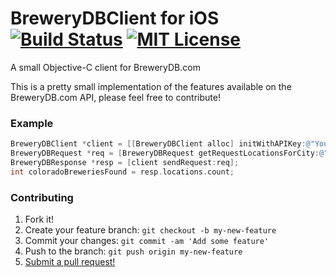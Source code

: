 BreweryDBClient for iOS [![Build Status](https://travis-ci.org/rbonestell/BreweryDBClient-iOS.svg?branch=development)](https://travis-ci.org/rbonestell/BreweryDBClient-iOS) [![MIT License](http://img.shields.io/badge/license-MIT-blue.svg)](https://raw.githubusercontent.com/rbonestell/BreweryDBClient-iOS/master/LICENSE)
==================

A small Objective-C client for BreweryDB.com

This is a pretty small implementation of the features available on the BreweryDB.com API, please feel free to contribute!

### Example

```Objective-C
BreweryDBClient *client = [[BreweryDBClient alloc] initWithAPIKey:@"Your BreweryDB.com API Key Here"];
BreweryDBRequest *req = [BreweryDBRequest getRequestLocationsForCity:@"" andState:@"Colorado"];
BreweryDBResponse *resp = [client sendRequest:req];
int coloradoBreweriesFound = resp.locations.count;
```

### Contributing

1. Fork it!
2. Create your feature branch: `git checkout -b my-new-feature`
3. Commit your changes: `git commit -am 'Add some feature'`
4. Push to the branch: `git push origin my-new-feature`
5. [Submit a pull request!](https://github.com/rbonestell/BreweryDBClient-iOS/pull/new/development)
